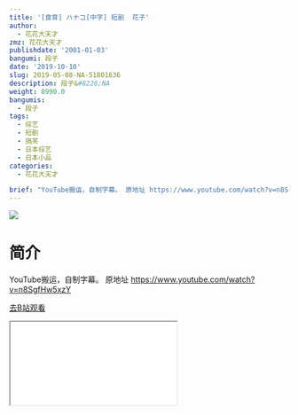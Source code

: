```yaml
---
title: '[食育] ハナコ[中字] 短剧  花子'
author:
  - 花花大天才
zmz: 花花大天才
publishdate: '2001-01-03'
bangumi: 段子
date: '2019-10-10'
slug: 2019-05-08-NA-51801636
description: 段子&#8226;NA
weight: 8990.0
bangumis:
  - 段子
tags:
  - 综艺
  - 短剧
  - 搞笑
  - 日本综艺
  - 日本小品
categories:
  - 花花大天才

brief: "YouTube搬运，自制字幕。 原地址 https://www.youtube.com/watch?v=n8SgfHw5xzY"
---
```

![](https://raw.githubusercontent.com/tcgriffith/owaraisite/master/static/tmpimg/8b2ede19c9a7013e72f2cadc294a27635283dcde.jpg.480.jpg)
# 简介  
YouTube搬运，自制字幕。
原地址  https://www.youtube.com/watch?v=n8SgfHw5xzY  

[去B站观看](https://www.bilibili.com/video/av51801636/)
<div class ="resp-container"><iframe class="testiframe" src="//player.bilibili.com/player.html?aid=51801636"", scrolling="no", allowfullscreen="true" > </iframe></div> 
